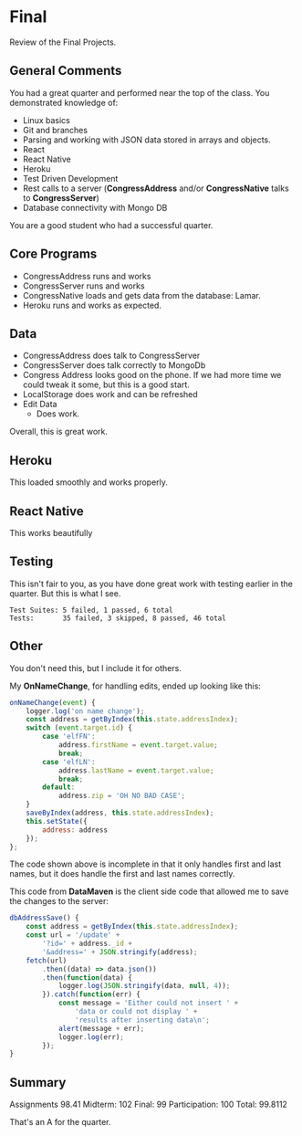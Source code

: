 # Final

Review of the Final Projects.

## General Comments

You had a great quarter and performed near the top of the class. You demonstrated knowledge of:

- Linux basics
- Git and branches
- Parsing and working with JSON data stored in arrays and objects.
- React
- React Native
- Heroku
- Test Driven Development
- Rest calls to a server (**CongressAddress** and/or **CongressNative** talks to **CongressServer**)
- Database connectivity with Mongo DB

You are a good student who had a successful quarter.


## Core Programs

- CongressAddress runs and works
- CongressServer runs and works
- CongressNative loads and gets data from the database: Lamar.
- Heroku runs and works as expected.

## Data

- CongressAddress does talk to CongressServer
- CongressServer does talk correctly to MongoDb  
- Congress Address looks good on the phone. If we had more time we could tweak it some, but this is a good start.
- LocalStorage does work and can be refreshed
- Edit Data
  - Does work.

Overall, this is great work.

## Heroku

This loaded smoothly and works properly.

## React Native

This works beautifully

## Testing

This isn't fair to you, as you have done great work with testing earlier in the quarter. But this is what I see.

```
Test Suites: 5 failed, 1 passed, 6 total
Tests:       35 failed, 3 skipped, 8 passed, 46 total
```

## Other

You don't need this, but I include it for others.

My **OnNameChange**, for handling edits, ended up looking like this:

```javascript
onNameChange(event) {
    logger.log('on name change');
    const address = getByIndex(this.state.addressIndex);
    switch (event.target.id) {
        case 'elfFN':
            address.firstName = event.target.value;
            break;
        case 'elfLN':
            address.lastName = event.target.value;
            break;
        default:
            address.zip = 'OH NO BAD CASE';
    }
    saveByIndex(address, this.state.addressIndex);
    this.setState({
        address: address
    });
};
```

The code shown above is incomplete in that it only handles first and last names, but it does handle the first and last names correctly.

This code from **DataMaven** is the client side code that allowed me to save the changes to the server:

```javascript
dbAddressSave() {
    const address = getByIndex(this.state.addressIndex);
    const url = '/update' +
        '?id=' + address._id +
        '&address=' + JSON.stringify(address);
    fetch(url)
        .then((data) => data.json())
        .then(function(data) {
            logger.log(JSON.stringify(data, null, 4));
        }).catch(function(err) {
            const message = 'Either could not insert ' +
                'data or could not display ' +
                'results after inserting data\n';
            alert(message + err);
            logger.log(err);
        });
}
```

## Summary

Assignments 98.41
Midterm: 102
Final: 99
Participation: 100
Total: 99.8112

That's an A for the quarter.
